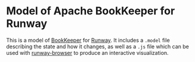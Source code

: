 # Model of Apache BookKeeper for Runway

This is a model of [BookKeeper](http://bookkeeper.apache.org/) for
[Runway](https://github.com/salesforce/runway-browser). It includes a
`.model` file describing the state and how it changes, as well as a `.js` file
which can be used with
[runway-browser](https://github.com/salesforce/runway-browser) to produce an
interactive visualization.
